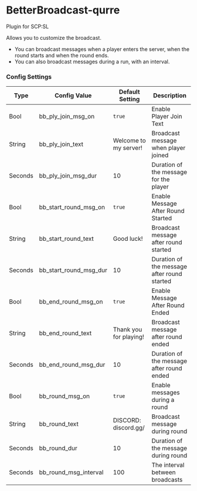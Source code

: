 # BetterBroadcast-qurre
Plugin for SCP:SL

Allows you to customize the broadcast.
- You can broadcast messages when a player enters the server, when the round starts and when the round ends. 
- You can also broadcast messages during a run, with an interval.

### Config Settings
Type | Config Value | Default Setting | Description
---- | ------------ | --------------- | ------------
Bool | bb_ply_join_msg_on | `true` | Enable Player Join Text
String | bb_ply_join_text | Welcome to my server!| Broadcast message when player joined
Seconds | bb_ply_join_msg_dur | 10 | Duration of the message for the player
Bool | bb_start_round_msg_on | `true` | Enable Message After Round Started
String | bb_start_round_text | Good luck! | Broadcast message after round started
Seconds | bb_start_round_msg_dur | 10 | Duration of the message after round started
Bool | bb_end_round_msg_on | `true` | Enable Message After Round Ended
String | bb_end_round_text | Thank you for playing! | Broadcast message after round ended
Seconds | bb_end_round_msg_dur | 10 | Duration of the message after round ended
Bool | bb_round_msg_on | `true` | Enable messages during a round
String | bb_round_text | DISCORD: discord.gg/ | Broadcast message during round
Seconds | bb_round_dur | 10 | Duration of the message during round
Seconds | bb_round_msg_interval | 100 | The interval between broadcasts
